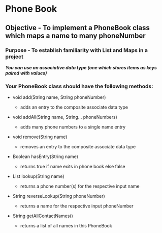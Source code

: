 
# Phone Book

## Objective - To implement a PhoneBook class which maps a name to many phoneNumber

### Purpose - To establish familiarity with List and Maps in a project

***You can use an associative data type (one which stores items as keys paired with values)***

### Your PhoneBook class should have the following methods:

- void add(String name, String phoneNumber)
  - adds an entry to the composite associate data type

- void addAll(String name, String... phoneNumbers)
  - adds many phone numbers to a single name entry

- void remove(String name)
  - removes an entry to the composite associate data type

- Boolean hasEntry(String name)
  - returns true if name exits in phone book else false

- List<String> lookup(String name)
  - returns a phone number(s) for the respective input name

- String reverseLookup(String phoneNumber)
  - returns a name for the respective input phoneNumber

- String getAllContactNames()
  - returns a list of all names in this PhoneBook
